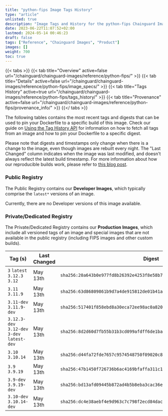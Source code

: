 ```yaml
---
title: "python-fips Image Tags History"
type: "article"
unlisted: true
description: "Image Tags and History for the python-fips Chainguard Image"
date: 2023-06-22T11:07:52+02:00
lastmod: 2024-05-14 00:46:23
draft: false
tags: ["Reference", "Chainguard Images", "Product"]
images: []
weight: 700
toc: true
---
```


{{< tabs >}}
{{< tab title="Overview" active=false url="/chainguard/chainguard-images/reference/python-fips/" >}}
{{< tab title="Details" active=false url="/chainguard/chainguard-images/reference/python-fips/image_specs/" >}}
{{< tab title="Tags History" active=true url="/chainguard/chainguard-images/reference/python-fips/tags_history/" >}}
{{< tab title="Provenance" active=false url="/chainguard/chainguard-images/reference/python-fips/provenance_info/" >}}
{{</ tabs >}}

The following tables contains the most recent tags and digests that can be used to pin your Dockerfile to a specific build of this image. Check our guide on [Using the Tag History API](/chainguard/chainguard-images/using-the-tag-history-api/) for information on how to fetch all tags from an image and how to pin your Dockerfile to a specific digest.

Please note that digests and timestamps only change when there is a change to the image, even though images are rebuilt every night. The "Last Changed" column indicates when the image was last modified, and doesn't always reflect the latest build timestamp. For more information about how our reproducible builds work, please refer to [this blog post](https://www.chainguard.dev/unchained/reproducing-chainguards-reproducible-image-builds).

### Public Registry
The Public Registry contains our **Developer Images**, which typically comprise the `latest*` versions of an image.

Currently, there are no Developer versions of this image available.

### Private/Dedicated Registry
The Private/Dedicated Registry contains our **Production Images**, which include all versioned tags of an image and special images that are not available in the public registry (including FIPS images and other custom builds).

| Tag (s)                                       | Last Changed | Digest                                                                    |
|-----------------------------------------------|--------------|---------------------------------------------------------------------------|
|  `3` `latest` `3.12.3` `3.12`                 | May 13th     | `sha256:20a643b0e977fd8b26392e4253f8e58b7e88a824ccaa634bd97a22a02b165f71` |
|  `3.11` `3.11.9`                              | May 13th     | `sha256:63d86809861b9d7a4de915812de01b41afc5a616f8d1fbf4bd7048bcc5bf76f3` |
|  `3.11-dev` `3.11.9-dev`                      | May 13th     | `sha256:517401f858ebd8a30eca72ee98ac0a820850e9a71b45f4eed9d45b171924d674` |
|  `3.12.3-dev` `3.12-dev` `3-dev` `latest-dev` | May 13th     | `sha256:8d2d60d7fb55b31b3cd099afdff6de1ba44ba5658c2c56905266aa224bfc714e` |
|  `3.10` `3.10.14`                             | May 13th     | `sha256:d44fa72fde7657c9574548750f09020c8c493580bec840d8fa02eead2af4fccc` |
|  `3.9` `3.9.19`                               | May 13th     | `sha256:47b1450f726736b6ac4169bfaffa311c1a3f101b0f40b5e1356282536a7a7fda` |
|  `3.9-dev` `3.9.19-dev`                       | May 13th     | `sha256:bd13afd09445b872ad4b5b8eba3cac36e35d048ebb362d863ddd15255153aebb` |
|  `3.10-dev` `3.10.14-dev`                     | May 13th     | `sha256:dc4e38aebf4e9d963c7c798f2ecd84dac2e715374230627cdb490df07e3b5a86` |

